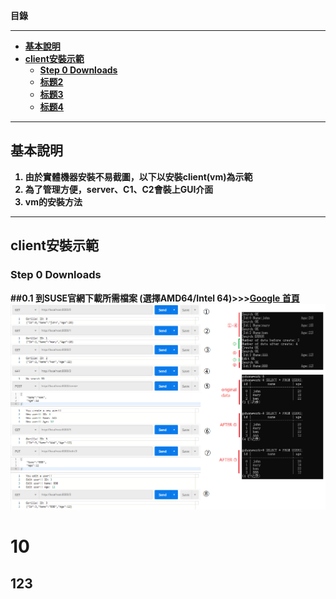 <strong> 目錄 <strong>
 ***
* [基本說明](#基本說明)
* [client安裝示範](#client安裝示範)
   * [Step 0 Downloads](#Step-0-Downloads)
   * [标题2](#42)
   * [标题3](#43)
   * [标题4](#44)



 ***
## 基本說明
1. 由於實體機器安裝不易截圖，以下以安裝client(vm)為示範
2. 為了管理方便，server、C1、C2會裝上GUI介面
3. vm的安裝方法
 ***
## client安裝示範
### Step 0 Downloads

##0.1 到SUSE官網下載所需檔案 (選擇AMD64/Intel 64)>>>[Google 首頁](https://google.com.tw)
![image](https://github.com/HongScarlet/homework/blob/master/GO/img/20200212/TEST2.png)

# 10
## 123




